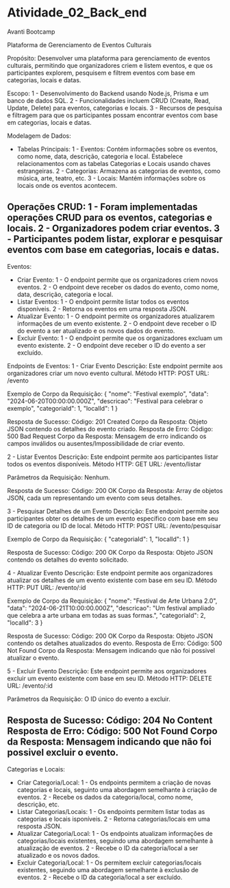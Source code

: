 # Atividade_02_Back_end
 Avanti Bootcamp

Plataforma de Gerenciamento de Eventos Culturais

Propósito: Desenvolver uma plataforma para gerenciamento de eventos culturais, permitindo que organizadores criem e listem eventos, e que os participantes explorem, pesquisem e filtrem eventos com base em categorias, locais e datas.

Escopo: 
  1 - Desenvolvimento do Backend usando Node.js, Prisma e um banco de dados SQL.
  2 - Funcionalidades incluem CRUD (Create, Read, Update, Delete) para eventos, categorias e locais.
  3 - Recursos de pesquisa e filtragem para que os participantes possam encontrar eventos com base em categorias, locais e datas.

Modelagem de Dados:
* Tabelas Principais:
  1 - Eventos: Contém informações sobre os eventos, como nome, data, descrição, categoria e local. Estabelece relacionamentos com as tabelas Categorias e Locais usando chaves estrangeiras.
  2 - Categorias: Armazena as categorias de eventos, como música, arte, teatro, etc.
  3 - Locais: Mantém informações sobre os locais onde os eventos acontecem.

Operações CRUD:
  1 - Foram implementadas operações CRUD para os eventos, categorias e locais.
  2 - Organizadores podem criar eventos.
  3 - Participantes podem listar, explorar e pesquisar eventos com base em categorias, locais e datas.
-------------------------------------------------------------------------------------------------------
Eventos:
* Criar Evento:
  1 - O endpoint permite que os organizadores criem novos eventos.
  2 - O endpoint deve receber os dados do evento, como nome, data, descrição, categoria e local.
* Listar Eventos:
  1 - O endpoint permite listar todos os eventos disponíveis.
  2 - Retorna os eventos em uma resposta JSON.
* Atualizar Evento:
  1 - O endpoint permite os organizadores atualizarem informações de um evento existente.
  2 - O endpoint deve receber o ID do evento a ser atualizado e os novos dados do evento.
* Excluir Evento:
  1 - O endpoint permite que os organizadores excluam um evento existente.
  2 - O endpoint deve receber o ID do evento a ser excluído.
  
Endpoints de Eventos:
1 - Criar Evento
    Descrição: Este endpoint permite aos organizadores criar um novo evento cultural.
    Método HTTP: POST
    URL: /evento
    
Exemplo de Corpo da Requisição:
{
    "nome": "Festival exemplo",
    "data": "2024-06-20T00:00:00.000Z",
    "descricao": "Festival para celebrar o exemplo",
    "categoriaId": 1,
    "localId": 1
}

Resposta de Sucesso:
    Código: 201 Created
    Corpo da Resposta: Objeto JSON contendo os detalhes do evento criado.
Resposta de Erro:
    Código: 500 Bad Request
    Corpo da Resposta: Mensagem de erro indicando os campos inválidos ou ausentes/Impossibilidade de criar evento.

2 - Listar Eventos
    Descrição: Este endpoint permite aos participantes listar todos os eventos disponíveis.
    Método HTTP: GET
    URL: /evento/listar
    
Parâmetros da Requisição:
    Nenhum.

Resposta de Sucesso:
    Código: 200 OK
    Corpo da Resposta: Array de objetos JSON, cada um representando um evento com seus detalhes.

3 - Pesquisar Detalhes de um Evento
    Descrição: Este endpoint permite aos participantes obter os detalhes de um evento específico com base em seu ID de categoria ou ID de local.
    Método HTTP: POST
    URL: /evento/pesquisar

Exemplo de Corpo da Requisição:
{
	"categoriaId": 1,
	"localId": 1
}

Resposta de Sucesso:
    Código: 200 OK
    Corpo da Resposta: Objeto JSON contendo os detalhes do evento solicitado.

4 - Atualizar Evento
    Descrição: Este endpoint permite aos organizadores atualizar os detalhes de um evento existente com base em seu ID.
    Método HTTP: PUT
    URL: /evento/:id

Exemplo de Corpo da Requisição:
{
  "nome": "Festival de Arte Urbana 2.0",
  "data": "2024-06-21T10:00:00.000Z",
  "descricao": "Um festival ampliado que celebra a arte urbana em todas as suas formas.",
  "categoriaId": 2,
  "localId": 3
}

Resposta de Sucesso:
    Código: 200 OK
    Corpo da Resposta: Objeto JSON contendo os detalhes atualizados do evento.
Resposta de Erro:
    Código: 500 Not Found
    Corpo da Resposta: Mensagem indicando que não foi possivel atualizar o evento.

5 - Excluir Evento
    Descrição: Este endpoint permite aos organizadores excluir um evento existente com base em seu ID.
    Método HTTP: DELETE
    URL: /evento/:id

Parâmetros da Requisição:
    O ID único do evento a excluir.

Resposta de Sucesso:
    Código: 204 No Content
Resposta de Erro:
    Código: 500 Not Found
    Corpo da Resposta: Mensagem indicando que não foi possivel excluir o evento.    
-------------------------------------------------------------------------------------------------------
  

Categorias e Locais:
* Criar Categoria/Local:
  1 - Os endpoints permitem a criação de novas categorias e locais, seguinto uma abordagem semelhante à criação de eventos.
  2 - Recebe os dados da categoria/local, como nome, descrição, etc.
* Listar Categorias/Locais:
  1 - Os endpoints permitem listar todas as categorias e locais isponíveis.
  2 - Retorna categorias/locais em uma resposta JSON.
* Atualizar Categoria/Local:
  1 - Os endpoints atualizam informações de categorias/locais existentes, seguindo uma abordagem semelhante à atualização de eventos.
  2 - Recebe o ID da categoria/local a ser atualizado e os novos dados.
* Excluir Categoria/Local:
  1 - Os permitem excluir categorias/locais existentes, seguindo uma abordagem semelhante à exclusão de eventos.
  2 - Recebe o ID da categoria/local a ser excluído.




  


